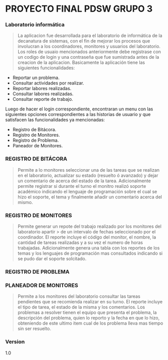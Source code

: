 # PROYECTO FINAL PDSW GRUPO 3 
### Laboratorio informática 

>La aplicacion fue desarrollada para el laboratorio de informática de la decanatura de
>sistemas, con el fin de mejorar los procesos que involucran a los coordinadores,
>monitores y usuarios del laboratorio. Los roles de usuaio mencionados anteriormente debe registrase con un codigo de login y una contraseña que fue sumistrada antes de la creacion de la aplicacion.
>Basicamente la aplicación tiene las siguientes funcionalidades:

  - Reportar un problema.
  - Consultar actividades por realizar.
  - Reportar labores realizadas.
  - Consultar labores realizadas.
  - Consultar reporte de trabajo.
  

Luego de hacer el login correspondiente, encontraran un menu con las siguientes opciones correspondientes a las historias de usuario y que satisfacen las funcionalidades ya mencionadas:


  - Registro de Bitácora.
  - Registro de Monitores.
  - Registro de Problema.
  - Paneador de Monitores.

### REGISTRO DE BITÁCORA

> Permite a lo monitores seleccionar una de las tareas que se realizan en el laboratorio,
> actualizar su estado (resuelto ó avanzado) y dejar un comentario de acerca del estado de
> la tarea. Adicionalmente permite registrar si durante el turno el monitro realizó soporte académico indicando el lenguaje de programación sobre el cual se hizo el soporte, el tema y finalmente añadir un comentario acerca del mismo.

### REGISTRO DE MONITORES

> Permite generar un repote del trabajo realizado por los monitores del laboratorio apartir > de un intervalo de fechas seleccionado por el coordinador. El reporte incluye el código
> del monitor, el nombre, la cantidad de tareas realizadas y a su vez el numero de horas
> trabajadas. Adicionalmente genera una tabla con los reportes de los temas y los lenguajes
> de programación mas consultados indicando si se pudo dar el soporte solcitado.

### REGISTRO DE PROBLEMA

### PLANEADOR DE MONITORES

> Permite a los monitores del laboratorio consultar las tareas pendientes que se recomienda
> realizar en su turno. El reporte incluye el tipo de tarea, el estado de la misma y los
> comentarios. Los problemas a resolver tienen el equipo que presenta el problema, la
> descripción del problema, quien lo reporto y la fecha en que lo hizo, obteniendo de este
> ultimo item cual de los problema lleva mas tiempo sin ser resuelto.


### Version
1.0
